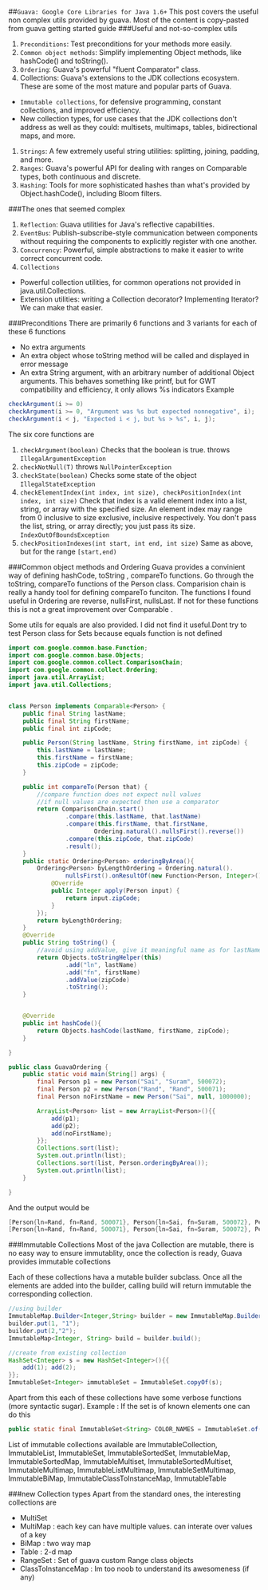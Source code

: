 ##`Guava: Google Core Libraries for Java 1.6+`
This post covers the useful non complex utils provided by guava. Most of the content is copy-pasted from guava getting started guide
###Useful and not-so-complex utils
1. `Preconditions`: Test preconditions for your methods more easily.
2. `Common object methods`: Simplify implementing Object methods, like hashCode() and toString().
2. `Ordering`: Guava's powerful "fluent Comparator" class.
1. Collections: Guava's extensions to the JDK collections ecosystem. These are some of the most mature and popular parts of Guava.
  + `Immutable collections`, for defensive programming, constant collections, and improved efficiency.
  + New collection types, for use cases that the JDK collections don't address as well as they could: multisets, multimaps, tables, bidirectional maps, and more.

1. `Strings`: A few extremely useful string utilities: splitting, joining, padding, and more.
2. `Ranges`: Guava's powerful API for dealing with ranges on Comparable types, both continuous and discrete.
3. `Hashing`: Tools for more sophisticated hashes than what's provided by Object.hashCode(), including Bloom filters.

###The ones that seemed complex
1. `Reflection`: Guava utilities for Java's reflective capabilities.
2. `EventBus`: Publish-subscribe-style communication between components without requiring the components to explicitly register with one another.
3. `Concurrency`: Powerful, simple abstractions to make it easier to write correct concurrent code.
4. `Collections`
  + Powerful collection utilities, for common operations not provided in java.util.Collections.
  + Extension utilities: writing a Collection decorator? Implementing Iterator? We can make that easier.

###Preconditions
There are primarily 6 functions and 3 variants for each of these 6 functions
* No extra arguments
* An extra object whose toString method will be called and displayed in error message 
* An extra String argument, with an arbitrary number of additional Object arguments. This behaves something like printf, but for GWT compatibility and efficiency, it only allows %s indicators
Example
```java
checkArgument(i >= 0)
checkArgument(i >= 0, "Argument was %s but expected nonnegative", i);
checkArgument(i < j, "Expected i < j, but %s > %s", i, j);
```

The six core functions are

1. `checkArgument(boolean)`	Checks that the boolean is true. throws	`IllegalArgumentException`
2. `checkNotNull(T)` throws	`NullPointerException`
3. `checkState(boolean)`	Checks some state of the object `IllegalStateException`
4. `checkElementIndex(int index, int size), checkPositionIndex(int index, int size)` Check that index is a valid element index into a list, string, or array with the specified size. An element index may range from 0 inclusive to size exclusive, inclusive respectively. You don't pass the list, string, or array directly; you just pass its size. `IndexOutOfBoundsException`
5. `checkPositionIndexes(int start, int end, int size)` Same as above, but for the range `[start,end)` 

###Common object methods and Ordering
Guava provides a convinient way of defining hashCode, toString , compareTo functions. Go through the toString, compareTo functions of the Person class. Comparision chain is really a handy tool for defining compareTo funciton. The functions I found useful in Ordering are reverse, nullsFirst, nullsLast. If not for these functions this is not a great improvement over Comparable .

Some utils for equals are also provided. I did not find it useful.Dont try to test Person class for Sets because equals function is not defined
```java
import com.google.common.base.Function;
import com.google.common.base.Objects;
import com.google.common.collect.ComparisonChain;
import com.google.common.collect.Ordering;
import java.util.ArrayList;
import java.util.Collections;


class Person implements Comparable<Person> {
    public final String lastName;
    public final String firstName;
    public final int zipCode;

    public Person(String lastName, String firstName, int zipCode) {
        this.lastName = lastName;
        this.firstName = firstName;
        this.zipCode = zipCode;
    }

    public int compareTo(Person that) {
        //compare function does not expect null values
        //if null values are expected then use a comparator
        return ComparisonChain.start()
                .compare(this.lastName, that.lastName)
                .compare(this.firstName, that.firstName, 
                        Ordering.natural().nullsFirst().reverse())
                .compare(this.zipCode, that.zipCode)
                .result();
    }
    public static Ordering<Person> orderingByArea(){
        Ordering<Person> byLengthOrdering = Ordering.natural().
                nullsFirst().onResultOf(new Function<Person, Integer>() {
            @Override
            public Integer apply(Person input) {
                return input.zipCode;
            }
        });
        return byLengthOrdering;
    }
    @Override
    public String toString() {
        //avoid using addValue, give it meaningful name as for lastName/firstName
        return Objects.toStringHelper(this)
                .add("ln", lastName)
                .add("fn", firstName)
                .addValue(zipCode)
                .toString();
    }


    @Override
    public int hashCode(){
        return Objects.hashCode(lastName, firstName, zipCode);
    }

}

public class GuavaOrdering {
    public static void main(String[] args) {
        final Person p1 = new Person("Sai", "Suram", 500072);
        final Person p2 = new Person("Rand", "Rand", 500071);
        final Person noFirstName = new Person("Sai", null, 1000000);

        ArrayList<Person> list = new ArrayList<Person>(){{
            add(p1);
            add(p2);
            add(noFirstName);
        }};
        Collections.sort(list);
        System.out.println(list);
        Collections.sort(list, Person.orderingByArea());
        System.out.println(list);
    }

}

```
And the output would be
```java
[Person{ln=Rand, fn=Rand, 500071}, Person{ln=Sai, fn=Suram, 500072}, Person{ln=Sai, fn=null, 1000000}]
[Person{ln=Rand, fn=Rand, 500071}, Person{ln=Sai, fn=Suram, 500072}, Person{ln=Sai, fn=null, 1000000}]
```
###Immutable Collections
Most of the java Collection are mutable, there is no easy way to ensure immutablity, once the collection is ready, Guava provides immutable collections

Each of these collections hava a mutable builder subclass. Once all the elements are added into the builder, calling build will return immutable the corresponding collection.
```java
//using builder
ImmutableMap.Builder<Integer,String> builder = new ImmutableMap.Builder<Integer, String>();
builder.put(1, "1");
builder.put(2,"2");
ImmutableMap<Integer, String> build = builder.build();

//create from existing collection
HashSet<Integer> s = new HashSet<Integer>(){{
    add(1); add(2);
}};
ImmutableSet<Integer> immutableSet = ImmutableSet.copyOf(s);
```
Apart from this each of these collections have some verbose functions (more syntactic sugar). 
Example : If the set is of known elements one can do this
```java
public static final ImmutableSet<String> COLOR_NAMES = ImmutableSet.of("red","orange");
```
List of immutable collections available are ImmutableCollection, ImmutableList, ImmutableSet, ImmutableSortedSet, ImmutableMap, ImmutableSortedMap, ImmutableMultiset, ImmutableSortedMultiset, ImmutableMultimap, ImmutableListMultimap, ImmutableSetMultimap, ImmutableBiMap, ImmutableClassToInstanceMap, ImmutableTable

###new Collection types
Apart from the standard ones, the interesting collections are
* MultiSet 
* MultiMap : each key can have multiple values. can interate over values of a key
* BiMap : two way map
* Table : 2-d map
* RangeSet : Set of guava custom Range class objects
* ClassToInstanceMap : Im too noob to understand its awesomeness (if any)
